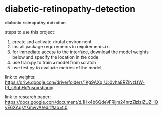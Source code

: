 # diabetic-retinopathy-detection
diabetic retinopathy detection

steps to use this project:
1. create and activate virutal environment
2. install package requirements in requirements.txt
5. for immediate access to the interface, download the model weights below and specify the location in the code
6. use train.py to train a model from scratch
7. use test.py to evaluate metrics of the model

   
link to weights: 
https://drive.google.com/drive/folders/1Kg9AXq_Ub0vha8RZlNzLfW-tR_sSqhHc?usp=sharing

link to research paper:
https://docs.google.com/document/d/1Hx4b6QdeVFRljm24nrzZlzIzjZUZHQvE6XAgsYKmwvA/edit?tab=t.0
